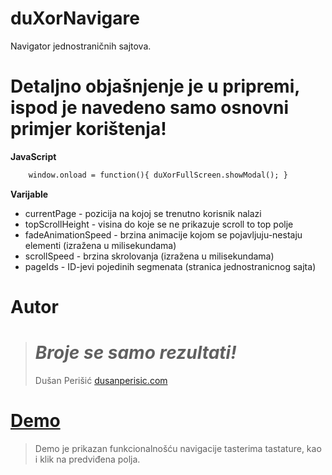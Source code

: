 # duXorNavigare

Navigator jednostraničnih sajtova.

# Detaljno objašnjenje je u pripremi, ispod je navedeno samo osnovni primjer korištenja!

**JavaScript**  

```html
    window.onload = function(){ duXorFullScreen.showModal(); }
```

**Varijable**
 * currentPage         - pozicija na kojoj se trenutno korisnik nalazi
 * topScrollHeight     - visina do koje se ne prikazuje scroll to top polje
 * fadeAnimationSpeed  - brzina animacije kojom se pojavljuju-nestaju elementi (izražena u milisekundama)
 * scrollSpeed         - brzina skrolovanja (izražena u milisekundama)
 * pageIds             - ID-jevi pojedinih segmenata (stranica jednostranicnog sajta)

# Autor

> # *Broje se samo rezultati!*
> Dušan Perišić
> [dusanperisic.com](https://dusanperisic.com) 

# [Demo](http://cv.dusanperisic.com) 
> Demo je prikazan funkcionalnošću navigacije tasterima tastature, kao i klik na predviđena polja.